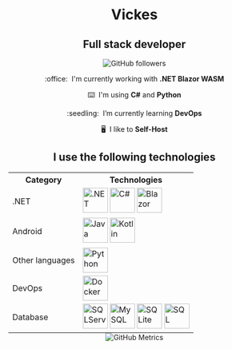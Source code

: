 <h1 style="text-align: center;">Vickes</h1>

<h2 style="text-align: center;">Full stack developer</h2>

<div style="text-align: center;">
  <img src="https://img.shields.io/github/followers/V1ck3s?color=green&logo=github" alt="GitHub followers" title="GitHub followers">
</div>

<p style="text-align: center;">:office: &nbsp;I'm currently working with <strong>.NET Blazor WASM</strong></p>
<p style="text-align: center;">⌨️ &nbsp;I'm using <strong>C#</strong> and <strong>Python</strong></p>
<p style="text-align: center;">:seedling: &nbsp;I’m currently learning <strong>DevOps</strong></p>
<p style="text-align: center;">🖥️ &nbsp;I like to <strong>Self-Host</strong></p>

<h2 style="text-align: center;">I use the following technologies</h2>

<div style="text-align: center;">
  <table style="margin: 0 auto;">
    <tr>
      <th>Category</th>
      <th>Technologies</th>
    </tr>
    <tr>
      <td>.NET</td>
      <td>
        <img src="https://lh3.googleusercontent.com/Gs6kFTfe9wy0kp3RvMMhCEejwohHaVUEaY9mda3aweBM9S6BLjLo7Nu4uTNNDN9gPfk=w300" alt=".NET" title=".NET" width="50" height="50">
        <img src="https://iconape.com/wp-content/png_logo_vector/c.png" alt="C#" title="C#" width="50" height="50">
        <img src="https://image.pngaaa.com/619/4842619-middle.png" alt="Blazor" title="Blazor" width="50" height="50">
      </td>
    </tr>
    <tr>
      <td>Android</td>
      <td>
        <img src="https://cdn-icons-png.flaticon.com/512/5968/5968282.png" alt="Java" title="Java" width="50" height="50">
        <img src="https://cdn.freebiesupply.com/logos/large/2x/kotlin-1-logo-png-transparent.png" alt="Kotlin" title="Kotlin" width="50" height="50">
      </td>
    </tr>
    <tr>
      <td>Other languages</td>
      <td>
        <img src="https://cdn4.iconfinder.com/data/icons/logos-and-brands/512/267_Python_logo-512.png" alt="Python" title="Python" width="50" height="50">
      </td>
    </tr>
    <tr>
      <td>DevOps</td>
      <td>
        <img src="https://logos-download.com/wp-content/uploads/2016/09/Docker_logo.png" alt="Docker" title="Docker" width="50" height="50">
      </td>
    </tr>
    <tr>
      <td>Database</td>
      <td>
        <img src="https://altyra.com/wp-content/uploads/2018/11/microsoft-sql-server-logo-png.png" alt="SQLServer" title="SQLServer" width="50" height="50">
        <img src="https://www.alouit-multimedia.com/wp-content/uploads/2012/08/mysql-logo_2800x2800_pixels1.png" alt="MySQL" title="MySQL" width="50" height="50">
        <img src="https://logos-download.com/wp-content/uploads/2018/09/SQLite_Logo.png" alt="SQLite" title="SQLite" width="50" height="50">
        <img src="https://icon-library.com/images/sql-icon/sql-icon-24.jpg" alt="SQL" title="SQL" width="50" height="50">
      </td>
    </tr>
  </table>
</div>

<div style="text-align: center;">
  <img src="https://raw.githubusercontent.com/V1ck3s/V1ck3s/main/github-metrics.svg" alt="GitHub Metrics">
</div>
